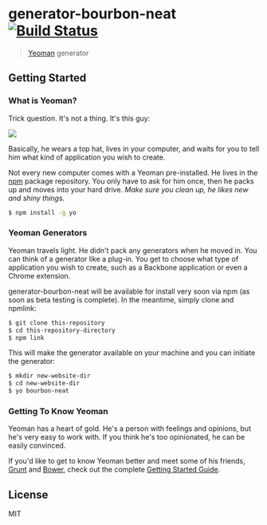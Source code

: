 # generator-bourbon-neat [![Build Status](https://secure.travis-ci.org/drpuff/generator-bourbon-neat.png?branch=master)](https://travis-ci.org/drpuff/generator-bourbon-neat)

> [Yeoman](http://yeoman.io) generator


## Getting Started

### What is Yeoman?

Trick question. It's not a thing. It's this guy:

![](http://i.imgur.com/JHaAlBJ.png)

Basically, he wears a top hat, lives in your computer, and waits for you to tell him what kind of application you wish to create.

Not every new computer comes with a Yeoman pre-installed. He lives in the [npm](https://npmjs.org) package repository. You only have to ask for him once, then he packs up and moves into your hard drive. *Make sure you clean up, he likes new and shiny things.*

```bash
$ npm install -g yo
```

### Yeoman Generators

Yeoman travels light. He didn't pack any generators when he moved in. You can think of a generator like a plug-in. You get to choose what type of application you wish to create, such as a Backbone application or even a Chrome extension.

generator-bourbon-neat will be available for install very soon via npm (as soon as beta testing is complete). In the meantime, simply clone and npmlink:

```bash
$ git clone this-repository
$ cd this-repository-directory
$ npm link
```
This will make the generator available on your machine and you can initiate the generator:

```bash
$ mkdir new-website-dir
$ cd new-website-dir
$ yo bourbon-neat
```

<!-- To install generator-bourbon-neat from npm, run:

```bash
$ npm install -g generator-bourbon-neat
```

Finally, initiate the generator:

```bash
$ yo bourbon-neat
```
 -->
### Getting To Know Yeoman

Yeoman has a heart of gold. He's a person with feelings and opinions, but he's very easy to work with. If you think he's too opinionated, he can be easily convinced.

If you'd like to get to know Yeoman better and meet some of his friends, [Grunt](http://gruntjs.com) and [Bower](http://bower.io), check out the complete [Getting Started Guide](https://github.com/yeoman/yeoman/wiki/Getting-Started).


## License

MIT
